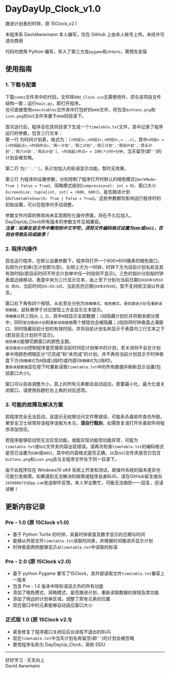 # DayDayUp_Clock_v1.0
跟进计划表的时钟，原 15Clock_v2.1

本程序系 DavidAwwmann 本人编写，仅在 GitHub 上由本人账号上传。未经许可请勿商用

代码均使用 Python 编写，导入了第三方库`pygame`和`zhdate`，需预先安装

## 使用指南

### 1. 下载与配置

下载`codes`文件夹中的代码，文件除`DDU_Clock.ico`无需使用外，须与该项目文件结构一致；运行`main.py`，即打开程序。  
也可直接使用`executables`文件夹中打包好的exe文件，将包含`buttons.png`和`icon.png`的`GUI`文件夹置于exe同目录下。  
  
首次运行后，程序会在其同目录下生成一个`timetable.txt`文件，其中记录了程序运行的参数，包含三行文本：  
第一行 为时间计划表，格式为：`[<时段1>,<时段2>,<时段3>,<...>]`，其中`<时段> = [<时段起点>,<时段终点>,'周一计划','周二计划','周三计划','周四计划','周五计划','周六计划','周日计划'], <时段起/终点> = 100\*小时+分钟`，当天留空(即`''`)的计划会被忽略。  
  
第二行 为`['','']`，系计划加入的标语显示功能，暂时无效果。  
  
第三行 为程序的设置参数，分别控制了程序打开时默认的暗色模式(`darkMode: True | False = True`)、简略模式级别(`compressLevel: int = 0`)、窗口大小(`screenSize: tuple[int, int] = (600, 600)`)、是否跟进计划(`doTimetableSearch: True | False = True`)。这些参数都仅影响运行程序时的初始设置，可以在程序内手动调整。  

参数文件内容的修改尚未实现图形化操作界面，将在不久后加入。DayDayUp_Clock所有版本的参数文件互相兼容。  
***注意：如果在该文件中需用到中文字符，须将文件编码格式设置为`GBK`或`ANSI`，否则会导致乱码或崩溃！***  

### 2. 程序内操作

双击运行程序，在默认设置参数下，程序将打开一个600*600像素的暗色窗口，右侧为计划单(无计划即为空)，左侧上方为一时钟，时钟下方为目前计划名称及其有效时段(若目前时间不符合计划单中任一时段则不显示)。三色的指针分别贴时钟表盘边缘移动，表盘中央为三行显示文本，由上至下分别为当前日期(`XXXX年X月XX日 周X`)、当前时间(`XX:XX:XX`)、当前农历日期(`XX年X月XX`)，暂不支持除汉语以外语言。  

窗口右下角有四个按钮，从右至左分别为`简略模式`、`暗色模式`、`是否跟进计划`与`重新读取数据`，鼠标悬停于对应按钮上方会显示文本提示。  
`简略模式`共三挡(`0`, `1`, `2`)，其中`0`挡显示全部数据；`1`挡隐藏计划栏并将剩余部分居中，同时`是否跟进计划`和`重新读取数据`两个按钮也会被隐藏；`2`挡则将时钟表盘占满窗口，同时隐藏目前计划的有效时段，并将目前计划名称显示于表盘内三行文本之下(若目前无计划则不显示)。  
`暗色模式`能够切换窗口的颜色主题。  
`是否跟进计划`控制程序是否搜索当前时间在计划单中的计划，若关闭则不会在计划单中用颜色明暗区分“已完成”和“未完成”的计划，并不再将当前计划显示于时钟表盘下方(`简略模式`为`0`挡或`1`挡时)或内部(`简略模式`为`2`挡时)。  
`重新读取数据`会在按下时重新读取`timetable.txt`中的所有数据并刷新显示设置(包括窗口大小)。

窗口可以自由调整大小，其上的所有元素都会自动适应。若要最小化、最大化或关闭窗口，请使用标题栏右上角的对应选项。

### 3. 可能的故障及解决方案

若程序完全无法启动，且提示无权限访问文件等错误，可能系杀毒软件查杀所致。某安全卫士经常将该程序误报为木马，**请自行甄别**，如需恢复请打开杀毒软件将程序添加信任。  

若程序能够启动但无法实现功能，或能实现功能但功能异常，可能为`timetable.txt`或`GUI`文件夹内容出现错误。请再次检查`timetable.txt`的编码格式是否已设置为`GBK`或`ANSI`，其中的内容格式是否正确，以及`GUI`文件夹是否已包含`buttons.png`和`icon.png`且与主程序文件处于同一目录下。  

由于此程序仅在 Windows10 x64 系统上开发和测试，故操作系统的版本差异也可能引发故障。如果遇到无法解决的故障或程序自身BUG，请在GitHub留言或向`2439886732@qq.com`发送邮件反馈。本人学业繁忙，可能无法做到一一回复，还请谅解！

## 更新内容记录

### Pre - 1.0 (原 15Clock v1.0)
- 基于 Python Turtle 的时钟，具备时钟表盘及数字显示的日期与时间
- 能够从外部文件`timetable.txt`读取时间表，并根据时间跟进并显示计划
- 时钟表盘两侧能够显示从`timetable.txt`中读取的标语

### Pre - 2.0 (原 15Clock v2.0)  
- 基于 python Pygame 重写了15Clock，其外部读取文件`timetable.txt`兼容上一版本
- 包含 Pre - 1.0 版本中除标语显示外的所有功能
- 添加了暗色模式、简略模式、是否跟进计划、重新读取数据的按钮及其功能
- 添加了侧边的计划单区域，调整了原有元素的位置
- 现在窗口中的元素能够自动适应窗口大小

### 正式版 1.0 (原 15Clock v2.1)
- 紧急修复了程序窗口关闭后后台进程不退出的BUG
- 现在`timetable.txt`中当天计划名称留空(即`''`)的计划会被忽略
- 更改程序名称为 DayDayUp_Clock，简称 DDU

---
好好学习 · 天天向上  
David Awwmann